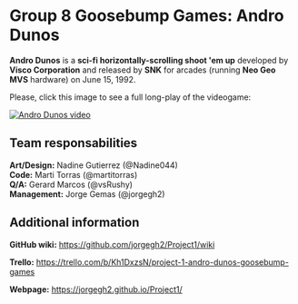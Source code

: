 # Group 8 Goosebump Games: Andro Dunos
**Andro Dunos** is a **sci-fi horizontally-scrolling shoot 'em up** developed by **Visco Corporation** and released by **SNK** for arcades (running **Neo Geo MVS** hardware) on June 15, 1992.

Please, click this image to see a full long-play of the videogame:

[![Andro Dunos video](https://github.com/jorgegh2/Project1/blob/master/docs/User_Interface/0005.png)](https://www.youtube.com/embed/iQOrXlf34es)

## Team responsabilities
**Art/Design:** Nadine Gutierrez (@Nadine044)    
**Code:** Marti Torras (@martitorras)    
**Q/A:** Gerard Marcos (@vsRushy)    
**Management:** Jorge Gemas (@jorgegh2)

## Additional information
**GitHub wiki:** https://github.com/jorgegh2/Project1/wiki

**Trello:** https://trello.com/b/Kh1DxzsN/project-1-andro-dunos-goosebump-games

**Webpage:** https://jorgegh2.github.io/Project1/